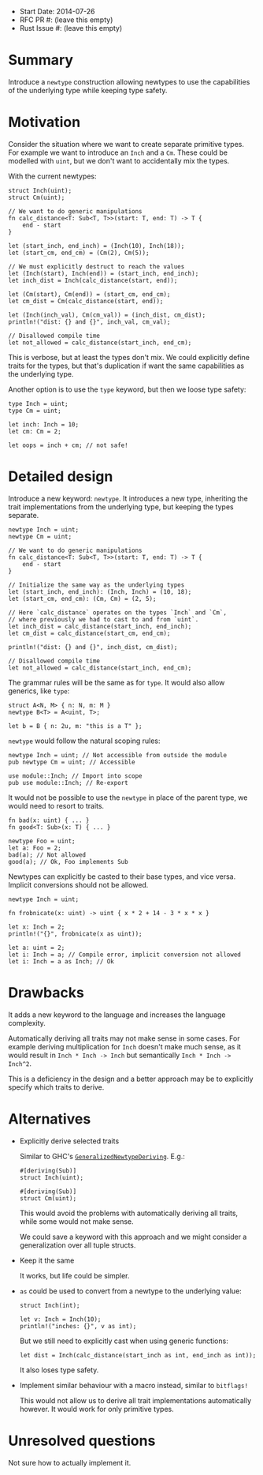 - Start Date: 2014-07-26
- RFC PR #: (leave this empty)
- Rust Issue #: (leave this empty)


# Summary

Introduce a `newtype` construction allowing newtypes to use the
capabilities of the underlying type while keeping type safety.


# Motivation

Consider the situation where we want to create separate primitive
types. For example we want to introduce an `Inch` and a `Cm`. These
could be modelled with `uint`, but we don't want to accidentally
mix the types.

With the current newtypes:

```
struct Inch(uint);
struct Cm(uint);

// We want to do generic manipulations
fn calc_distance<T: Sub<T, T>>(start: T, end: T) -> T {
    end - start
}

let (start_inch, end_inch) = (Inch(10), Inch(18));
let (start_cm, end_cm) = (Cm(2), Cm(5));

// We must explicitly destruct to reach the values
let (Inch(start), Inch(end)) = (start_inch, end_inch);
let inch_dist = Inch(calc_distance(start, end));

let (Cm(start), Cm(end)) = (start_cm, end_cm);
let cm_dist = Cm(calc_distance(start, end));

let (Inch(inch_val), Cm(cm_val)) = (inch_dist, cm_dist);
println!("dist: {} and {}", inch_val, cm_val);

// Disallowed compile time
let not_allowed = calc_distance(start_inch, end_cm);
```

This is verbose, but at least the types don't mix.
We could explicitly define traits for the types, but that's duplication
if want the same capabilities as the underlying type.

Another option is to use the `type` keyword, but then we loose type safety:

```
type Inch = uint;
type Cm = uint;

let inch: Inch = 10;
let cm: Cm = 2;

let oops = inch + cm; // not safe!
```


# Detailed design

Introduce a new keyword: `newtype`. It introduces a new type, inheriting the
trait implementations from the underlying type, but keeping the types separate.

```
newtype Inch = uint;
newtype Cm = uint;

// We want to do generic manipulations
fn calc_distance<T: Sub<T, T>>(start: T, end: T) -> T {
    end - start
}

// Initialize the same way as the underlying types
let (start_inch, end_inch): (Inch, Inch) = (10, 18);
let (start_cm, end_cm): (Cm, Cm) = (2, 5);

// Here `calc_distance` operates on the types `Inch` and `Cm`,
// where previously we had to cast to and from `uint`.
let inch_dist = calc_distance(start_inch, end_inch);
let cm_dist = calc_distance(start_cm, end_cm);

println!("dist: {} and {}", inch_dist, cm_dist);

// Disallowed compile time
let not_allowed = calc_distance(start_inch, end_cm);
```

The grammar rules will be the same as for `type`.
It would also allow generics, like `type`:

```
struct A<N, M> { n: N, m: M }
newtype B<T> = A<uint, T>;

let b = B { n: 2u, m: "this is a T" };
```

`newtype` would follow the natural scoping rules:

```
newtype Inch = uint; // Not accessible from outside the module
pub newtype Cm = uint; // Accessible

use module::Inch; // Import into scope
pub use module::Inch; // Re-export
```

It would not be possible to use the `newtype` in place of the parent type,
we would need to resort to traits.

```
fn bad(x: uint) { ... }
fn good<T: Sub>(x: T) { ... }

newtype Foo = uint;
let a: Foo = 2;
bad(a); // Not allowed
good(a); // Ok, Foo implements Sub
```

Newtypes can explicitly be casted to their base types, and vice versa.
Implicit conversions should not be allowed.

```
newtype Inch = uint;

fn frobnicate(x: uint) -> uint { x * 2 + 14 - 3 * x * x }

let x: Inch = 2;
println!("{}", frobnicate(x as uint));

let a: uint = 2;
let i: Inch = a; // Compile error, implicit conversion not allowed
let i: Inch = a as Inch; // Ok
```


# Drawbacks

It adds a new keyword to the language and increases the language complexity.

Automatically deriving all traits may not make sense in some cases.
For example deriving multiplication for `Inch` doesn't make much sense, as it would
result in `Inch * Inch -> Inch` but semantically `Inch * Inch -> Inch^2`.

This is a deficiency in the design and a better approach may be to explicitly
specify which traits to derive.


# Alternatives

* Explicitly derive selected traits

    Similar to GHC's [`GeneralizedNewtypeDeriving`][newtype-deriving]. E.g.:

    ```
    #[deriving(Sub)]
    struct Inch(uint);

    #[deriving(Sub)]
    struct Cm(uint);
    ```

    This would avoid the problems with automatically deriving all traits,
    while some would not make sense.

    We could save a keyword with this approach and we might consider a generalization
    over all tuple structs.


* Keep it the same

    It works, but life could be simpler.

* `as` could be used to convert from a newtype to the underlying value:

    ```
    struct Inch(int);

    let v: Inch = Inch(10);
    println!("inches: {}", v as int);
    ```

    But we still need to explicitly cast when using generic functions:

    ```
    let dist = Inch(calc_distance(start_inch as int, end_inch as int));
    ```

    It also loses type safety.

* Implement similar behaviour with a macro instead, similar to `bitflags!`

    This would not allow us to derive all trait implementations automatically however.
    It would work for only primitive types.

# Unresolved questions

Not sure how to actually implement it.

[newtype-deriving]: https://www.haskell.org/ghc/docs/7.8.1/html/users_guide/deriving.html#newtype-deriving

